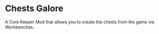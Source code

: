 # Chests Galore
A Core Keeper Mod that allows you to create the chests from the game via Workbenches.
